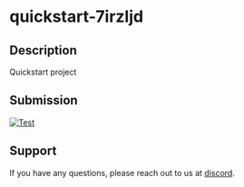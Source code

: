 
# quickstart-7irzljd

## Description
Quickstart project

## Submission
<a href="https://misionhiring.com/submission/project/01HY8F57VNQY53QFS3XBWGQ5KE/github/LizethEscobar" target="_blank"><img src="https://img.shields.io/badge/mision-submit_for_review-brightgreen?style=for-the-badge" alt="Test"></a>

## Support
If you have any questions, please reach out to us at [discord](https://discord.gg/y5cq5vY3qz).
